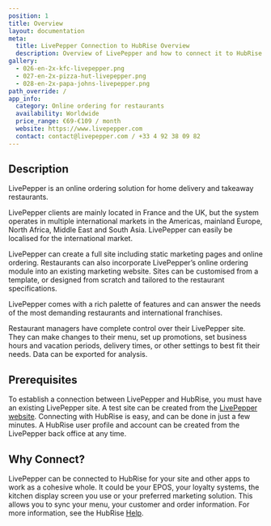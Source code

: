 ```yaml
---
position: 1
title: Overview
layout: documentation
meta:
  title: LivePepper Connection to HubRise Overview
  description: Overview of LivePepper and how to connect it to HubRise.
gallery:
  - 026-en-2x-kfc-livepepper.png
  - 027-en-2x-pizza-hut-livepepper.png
  - 028-en-2x-papa-johns-livepepper.png
path_override: /
app_info:
  category: Online ordering for restaurants
  availability: Worldwide
  price_range: €69-€109 / month
  website: https://www.livepepper.com
  contact: contact@livepepper.com / +33 4 92 38 09 82
---
```


[comment]: # 'We need background effect for images on apps overview page too'

## Description

LivePepper is an online ordering solution for home delivery and takeaway restaurants.

LivePepper clients are mainly located in France and the UK, but the system operates in multiple international markets in the Americas, mainland Europe, North Africa, Middle East and South Asia. LivePepper can easily be localised for the international market.

LivePepper can create a full site including static marketing pages and online ordering. Restaurants can also incorporate LivePepper’s online ordering module into an existing marketing website. Sites can be customised from a template, or designed from scratch and tailored to the restaurant specifications.

LivePepper comes with a rich palette of features and can answer the needs of the most demanding restaurants and international franchises.

Restaurant managers have complete control over their LivePepper site. They can make changes to their menu, set up promotions, set business hours and vacation periods, delivery times, or other settings to best fit their needs. Data can be exported for analysis.

## Prerequisites

To establish a connection between LivePepper and HubRise, you must have an existing LivePepper site. A test site can be created from the [LivePepper website](https://www.livepepper.com). Connecting with HubRise is easy, and can be done in just a few minutes. A HubRise user profile and account can be created from the LivePepper back office at any time.

## Why Connect?

LivePepper can be connected to HubRise for your site and other apps to work as a cohesive whole. It could be your EPOS, your loyalty systems, the kitchen display screen you use or your preferred marketing solution. This allows you to sync your menu, your customer and order information. For more information, see the HubRise [Help](/docs).
